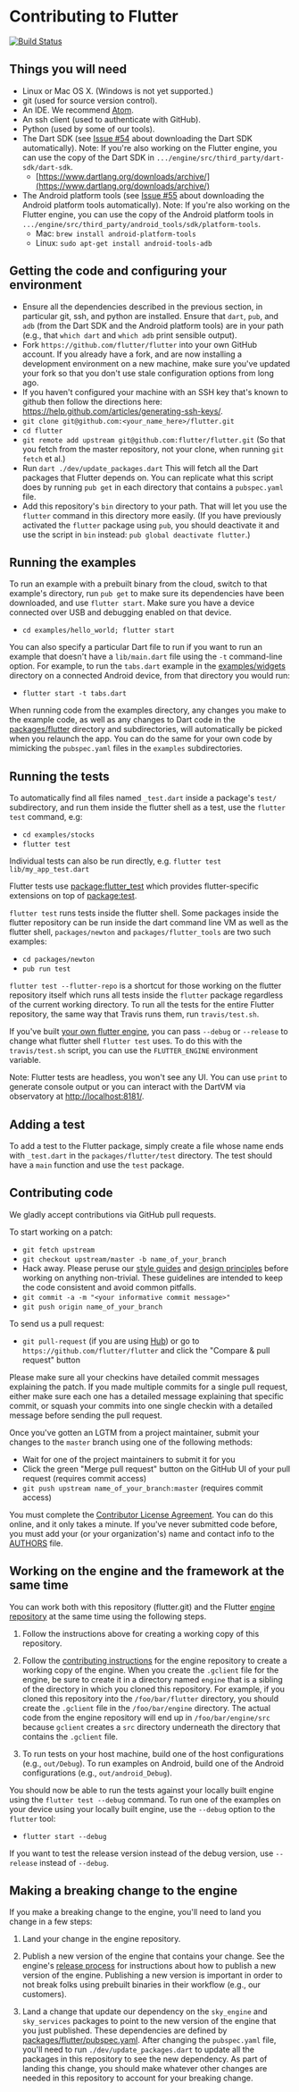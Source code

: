 Contributing to Flutter
=======================

[![Build Status](https://travis-ci.org/flutter/flutter.svg)](https://travis-ci.org/flutter/flutter)

Things you will need
--------------------

 * Linux or Mac OS X. (Windows is not yet supported.)
 * git (used for source version control).
 * An IDE. We recommend [Atom](https://github.com/flutter/engine/wiki/Using-Atom-with-Flutter).
 * An ssh client (used to authenticate with GitHub).
 * Python (used by some of our tools).
 * The Dart SDK (see [Issue #54](https://github.com/flutter/flutter/issues/54)
   about downloading the Dart SDK automatically). Note: If you're also
   working on the Flutter engine, you can use the copy of the Dart SDK
   in `.../engine/src/third_party/dart-sdk/dart-sdk`.
   - [https://www.dartlang.org/downloads/archive/](https://www.dartlang.org/downloads/archive/)
 * The Android platform tools (see [Issue #55](https://github.com/flutter/flutter/issues/55)
   about downloading the Android platform tools automatically).
   Note: If you're also working on the Flutter engine, you can use the
   copy of the Android platform tools in
   `.../engine/src/third_party/android_tools/sdk/platform-tools`.
   - Mac: `brew install android-platform-tools`
   - Linux: `sudo apt-get install android-tools-adb`

Getting the code and configuring your environment
-------------------------------------------------

 * Ensure all the dependencies described in the previous section, in particular
   git, ssh, and python are installed. Ensure that `dart`, `pub`, and `adb`
   (from the Dart SDK and the Android platform tools) are in your path (e.g.,
   that `which dart` and `which adb` print sensible output).
 * Fork `https://github.com/flutter/flutter` into your own GitHub account. If
   you already have a fork, and are now installing a development environment on
   a new machine, make sure you've updated your fork so that you don't use stale
   configuration options from long ago.
 * If you haven't configured your machine with an SSH key that's known to github then
   follow the directions here: https://help.github.com/articles/generating-ssh-keys/.
 * `git clone git@github.com:<your_name_here>/flutter.git`
 * `cd flutter`
 * `git remote add upstream git@github.com:flutter/flutter.git` (So that you
   fetch from the master repository, not your clone, when running `git fetch`
   et al.)
 * Run `dart ./dev/update_packages.dart` This will fetch all the Dart packages that
   Flutter depends on. You can replicate what this script does by running
   `pub get` in each directory that contains a `pubspec.yaml` file.
 * Add this repository's `bin` directory to your path. That will let you use the
   `flutter` command in this directory more easily. (If you have previously
   activated the `flutter` package using `pub`, you should deactivate it and use
   the script in `bin` instead: `pub global deactivate flutter`.)

Running the examples
--------------------

To run an example with a prebuilt binary from the cloud, switch to that
example's directory, run `pub get` to make sure its dependencies have been
downloaded, and use `flutter start`. Make sure you have a device connected over
USB and debugging enabled on that device.

 * `cd examples/hello_world; flutter start`

You can also specify a particular Dart file to run if you want to run an example
that doesn't have a `lib/main.dart` file using the `-t` command-line option. For
example, to run the `tabs.dart` example in the [examples/widgets](examples/widgets)
directory on a connected Android device, from that directory you would run:

 * `flutter start -t tabs.dart`

When running code from the examples directory, any changes you make to the
example code, as well as any changes to Dart code in the
[packages/flutter](packages/flutter) directory and subdirectories, will
automatically be picked when you relaunch the app.  You can do the same for your
own code by mimicking the `pubspec.yaml` files in the `examples` subdirectories.

Running the tests
-----------------

To automatically find all files named `_test.dart` inside a package's `test/` subdirectory, and run them inside the flutter shell as a test, use the `flutter test` command, e.g:

 * `cd examples/stocks`
 * `flutter test`

Individual tests can also be run directly, e.g. `flutter test lib/my_app_test.dart`

Flutter tests use [package:flutter_test](https://github.com/flutter/flutter/tree/master/packages/flutter_test) which provides flutter-specific extensions on top of [package:test](https://pub.dartlang.org/packages/test).

`flutter test` runs tests inside the flutter shell.  Some packages inside the flutter repository can be run inside the dart command line VM as well as the flutter shell, `packages/newton` and `packages/flutter_tools` are two such examples:

 * `cd packages/newton`
 * `pub run test`

`flutter test --flutter-repo` is a shortcut for those working on the flutter repository itself which runs all tests inside the `flutter` package regardless of the current working directory.
To run all the tests for the entire Flutter repository, the same way that Travis runs them, run `travis/test.sh`.

If you've built [your own flutter engine](#working-on-the-engine-and-the-framework-at-the-same-time), you can pass `--debug` or `--release` to change what flutter shell `flutter test` uses.
To do this with the `travis/test.sh` script, you can use the `FLUTTER_ENGINE` environment variable.

Note: Flutter tests are headless, you won't see any UI. You can use
`print` to generate console output or you can interact with the DartVM
via observatory at [http://localhost:8181/](http://localhost:8181/).

Adding a test
-------------

To add a test to the Flutter package, simply create a file whose name
ends with `_test.dart` in the `packages/flutter/test` directory. The
test should have a `main` function and use the `test` package.

Contributing code
-----------------

We gladly accept contributions via GitHub pull requests.

To start working on a patch:

 * `git fetch upstream`
 * `git checkout upstream/master -b name_of_your_branch`
 * Hack away. Please peruse our [style guides](https://github.com/flutter/engine/blob/master/sky/specs/style-guide.md)
 and [design principles](https://github.com/flutter/engine/blob/master/sky/specs/design.md)
 before working on anything non-trivial. These guidelines are intended to keep
 the code consistent and avoid common pitfalls.
 * `git commit -a -m "<your informative commit message>"`
 * `git push origin name_of_your_branch`

To send us a pull request:

* `git pull-request` (if you are using [Hub](http://github.com/github/hub/)) or
  go to `https://github.com/flutter/flutter` and click the
  "Compare & pull request" button

Please make sure all your checkins have detailed commit messages explaining the patch.
If you made multiple commits for a single pull request, either make sure each one has a detailed
message explaining that specific commit, or squash your commits into one single checkin with a
detailed message before sending the pull request.

Once you've gotten an LGTM from a project maintainer, submit your changes to the
`master` branch using one of the following methods:

* Wait for one of the project maintainers to submit it for you
* Click the green "Merge pull request" button on the GitHub UI of your pull
  request (requires commit access)
* `git push upstream name_of_your_branch:master` (requires commit access)

You must complete the
[Contributor License Agreement](https://cla.developers.google.com/clas).
You can do this online, and it only takes a minute.
If you've never submitted code before, you must add your (or your
organization's) name and contact info to the [AUTHORS](AUTHORS) file.

Working on the engine and the framework at the same time
--------------------------------------------------------

You can work both with this repository (flutter.git) and the Flutter
[engine repository](https://github.com/flutter/engine) at the same time using
the following steps.

1. Follow the instructions above for creating a working copy of this repository.

2. Follow the [contributing instructions](https://github.com/flutter/engine/blob/master/CONTRIBUTING.md)
   for the engine repository to create a working copy of the engine. When you
   create the `.gclient` file for the engine, be sure to create it in a
   directory named `engine` that is a sibling of the directory in which you
   cloned this repository. For example, if you cloned this repository into the
   `/foo/bar/flutter` directory, you should create the `.gclient` file in the
   `/foo/bar/engine` directory. The actual code from the engine repository will
   end up in `/foo/bar/engine/src` because `gclient` creates a `src` directory
   underneath the directory that contains the `.gclient` file.

3. To run tests on your host machine, build one of the host configurations
   (e.g., `out/Debug`). To run examples on Android, build one of the Android
   configurations (e.g., `out/android_Debug`).

You should now be able to run the tests against your locally built
engine using the `flutter test --debug` command. To run one of the
examples on your device using your locally built engine, use the
`--debug` option to the `flutter` tool:

 * `flutter start --debug`

If you want to test the release version instead of the debug version,
use `--release` instead of `--debug`.

Making a breaking change to the engine
--------------------------------------

If you make a breaking change to the engine, you'll need to land you change in a
few steps:

1. Land your change in the engine repository.

2. Publish a new version of the engine that contains your change. See the
   engine's [release process](https://github.com/flutter/engine/wiki/Release-process)
   for instructions about how to publish a new version of the engine. Publishing
   a new version is important in order to not break folks using prebuilt
   binaries in their workflow (e.g., our customers).

3. Land a change that update our dependency on the `sky_engine` and
   `sky_services` packages to point to the new version of the engine that you
   just published. These dependencies are defined by [packages/flutter/pubspec.yaml](packages/flutter/pubspec.yaml).
   After changing the `pubspec.yaml` file, you'll need to run
   `./dev/update_packages.dart` to update all the packages in this repository to
   see the new dependency. As part of landing this change, you should make
   whatever other changes are needed in this repository to account for your
   breaking change.
